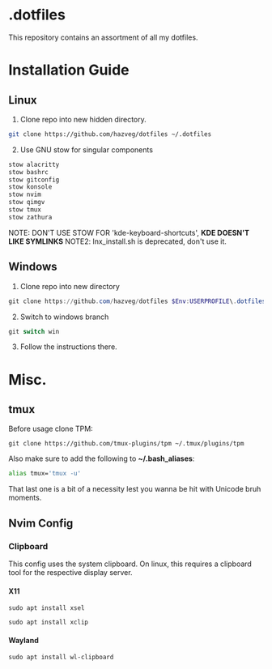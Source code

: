# .dotfiles

This repository contains an assortment of all my dotfiles.

# Installation Guide

## Linux

1. Clone repo into new hidden directory.
```bash
git clone https://github.com/hazveg/dotfiles ~/.dotfiles
```

2. Use GNU stow for singular components
```bash
stow alacritty
stow bashrc
stow gitconfig
stow konsole
stow nvim
stow qimgv
stow tmux
stow zathura
```
NOTE: DON'T USE STOW FOR 'kde-keyboard-shortcuts', **KDE DOESN'T LIKE SYMLINKS**
NOTE2: lnx_install.sh is deprecated, don't use it.

## Windows
1. Clone repo into new directory
```powershell
git clone https://github.com/hazveg/dotfiles $Env:USERPROFILE\.dotfiles
```
2. Switch to windows branch
```powershell
git switch win
```
3. Follow the instructions there.

# Misc.

## tmux

Before usage clone TPM:
```
git clone https://github.com/tmux-plugins/tpm ~/.tmux/plugins/tpm
```
Also make sure to add the following to **~/.bash_aliases**:
```bash
alias tmux='tmux -u'
```

That last one is a bit of a necessity lest you wanna be hit with Unicode bruh moments.

## Nvim Config

### Clipboard

This config uses the system clipboard.
On linux, this requires a clipboard tool for the respective display server.

#### X11
```
sudo apt install xsel
```
```
sudo apt install xclip
```

#### Wayland
```
sudo apt install wl-clipboard
```
